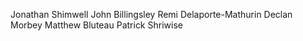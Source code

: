 Jonathan Shimwell
John Billingsley
Remi Delaporte-Mathurin
Declan Morbey
Matthew Bluteau
Patrick Shriwise